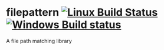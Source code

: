# filepattern [![Linux Build Status](https://travis-ci.org/eborden/filepattern.svg?branch=master)](https://travis-ci.org/eborden/filepattern) [![Windows Build status](https://ci.appveyor.com/api/projects/status/k33difexnini2ar8?svg=true)](https://ci.appveyor.com/project/eborden/filepattern)

A file path matching library
